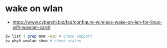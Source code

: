 # wake on wlan

* https://www.cyberciti.biz/faq/configure-wireless-wake-on-lan-for-linux-wifi-wowlan-card/

```sh
iw list | grep WoW -A10 # check support
iw phy0 wowlan show # check status
```

